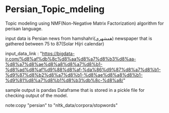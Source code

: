 # Persian_Topic_mdeling
Topic modeling using NMF(Non-Negative Matrix Factorization) algorithm for perisan language.

input data is Persian news from hamshahri(همشهری) newspaper that is gathered between 75 to 87(Solar Hijri calendar)

input_data_link : "https://bigdata-ir.com/%d8%af%db%8c%d8%aa%d8%a7%d8%b3%d8%aa-%d8%a7%d8%ae%d8%a8%d8%a7%d8%b1-%d8%ad%d8%af%d9%88%d8%af-%da%86%d9%87%d8%a7%d8%b1-%d9%87%d8%b2%d8%a7%d8%b1-%d8%ae%d8%a8%d8%b1-%d9%81%d8%a7%d8%b1%d8%b3%db%8c-%d8%a8/"


sample output is pandas Dataframe that is stored in a pickle file for checking output of the model.

note:copy "persian" to "nltk_data/corpora/stopwords" 
